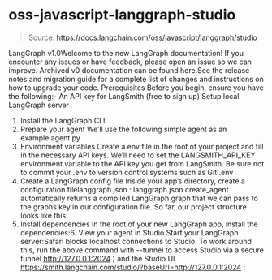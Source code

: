# oss-javascript-langgraph-studio

> Source: https://docs.langchain.com/oss/javascript/langgraph/studio

LangGraph v1.0Welcome to the new LangGraph documentation! If you encounter any issues or have feedback, please open an issue so we can improve. Archived v0 documentation can be found here.See the release notes and migration guide for a complete list of changes and instructions on how to upgrade your code.
Prerequisites
Before you begin, ensure you have the following:- An API key for LangSmith (free to sign up)
Setup local LangGraph server
1. Install the LangGraph CLI
2. Prepare your agent
We’ll use the following simple agent as an example:agent.py
3. Environment variables
Create a.env
file in the root of your project and fill in the necessary API keys. We’ll need to set the LANGSMITH_API_KEY
environment variable to the API key you get from LangSmith.
Be sure not to commit your
.env
to version control systems such as Git!.env
4. Create a LangGraph config file
Inside your app’s directory, create a configuration filelanggraph.json
:
langgraph.json
create_agent
automatically returns a compiled LangGraph graph that we can pass to the graphs
key in our configuration file.
So far, our project structure looks like this:
5. Install dependencies
In the root of your new LangGraph app, install the dependencies:6. View your agent in Studio
Start your LangGraph server:Safari blocks
localhost
connections to Studio. To work around this, run the above command with --tunnel
to access Studio via a secure tunnel.http://127.0.0.1:2024
) and the Studio UI https://smith.langchain.com/studio/?baseUrl=http://127.0.0.1:2024
: